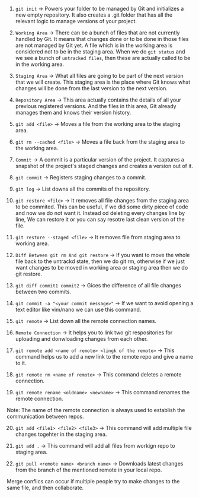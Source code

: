 1. `git init` -> Powers your folder to be managed by Git and initializes a new empty repository. It also creates a .git folder that has all the relevant logic to manage versions of your project.

2. `Working Area` -> There can be a bunch of files that are not currently handled by Git. It means that changes done or to be done in those files are not managed by Git yet. A file which is in the working area is considered not to be in the staging area. When we do `git status` and we see a bunch of `untracked files`, then these are actually called to be in the working area.

3. `Staging Area` -> What all files are going to be part of the next version that we will create. This staging area is the place where Git knows what changes will be done from the last version to the next version.

4. `Repository Area` -> This area actually contains the details of all your previous registered versions. And the files in this area, Git already manages them and knows their version history.

5. `git add <file>` -> Moves a file from the working area to the staging area.

6. `git rm --cached <file>` -> Moves a file back from the staging area to the working area.

7. `Commit` -> A commit is a particular version of the project. It captures a snapshot of the project's staged changes and creates a version out of it.

8. `git commit` -> Registers staging changes to a commit.

9. `git log` -> List downs all the commits of the repository.

10. `git restore <file>` -> It removes all file changes from the staging area to be commited. This can be useful, if we did some dirty piece of code and now we do not want it. Instead od deleting every changes line by line, We can restore it or you can say resotre last clean version of the file.

11. `git restore --staged <file>` -> It removes file from staging area to working area.

12. `Diff Between git rm And git restore` -> If you want to move the whole file back to the untrackd state, then we do git rm, otherwise if we just want changes to be moved in working area or staging area then we do git restore.

13. `git diff commit1 commit2` -> Gices the difference of all file changes between two commits.

14. `git commit -a "<your commit message>"` -> If we want to avoid opening a text editor like vim/nano we can use this command.

15. `git remote` -> List down all the remote connection names.

16. `Remote Connection` -> It helps you to link two git respositories for uploading and donwloading changes from each other.

17. `git remote add <name of remote> <lingk of the remote>` -> This command helps us to add a new link to the remote repo and give a name to it.

18. `git remote rm <name of remote>` -> This command deletes a remote connection.

19. `git remote rename <oldname> <newname>` -> This command renames the remote connection.

Note: The name of the remote connection is always used to establish the communication between repos.

20. `git add <file1> <file2> <file3>` -> This command will add multiple file changes togehter in the staging area.

21. `git add .` -> This command will add all files from workign repo to staging area.

22. `git pull <remote name> <branch name>` -> Downloads latest changes from the branch of the mentioned remote in your local repo.

Merge conflics can occur if multiple people try to make changes to the same file, and then collaborate.
